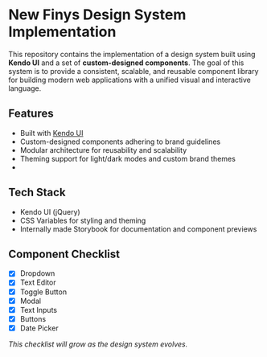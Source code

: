 # New Finys Design System Implementation

This repository contains the implementation of a design system built using **Kendo UI** and a set of **custom-designed components**.
The goal of this system is to provide a consistent, scalable, and reusable component library for building modern web applications with a unified visual and interactive language.

## Features

- Built with [Kendo UI](https://www.telerik.com/kendo-ui)
- Custom-designed components adhering to brand guidelines
- Modular architecture for reusability and scalability
- Theming support for light/dark modes and custom brand themes
- 
## Tech Stack

- Kendo UI (jQuery)
- CSS Variables for styling and theming
- Internally made Storybook for documentation and component previews

## Component Checklist

- [x] Dropdown
- [x] Text Editor
- [x] Toggle Button
- [x] Modal
- [x] Text Inputs
- [x] Buttons
- [x] Date Picker

_This checklist will grow as the design system evolves._
